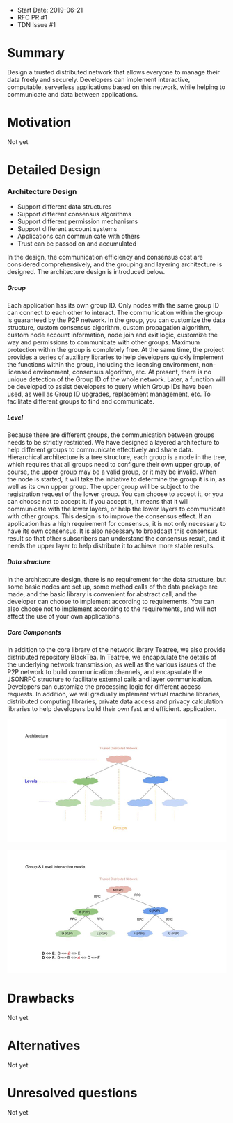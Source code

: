 - Start Date: 2019-06-21
- RFC PR #1
- TDN Issue #1

Summary
=======

Design a trusted distributed network that allows everyone to manage their data freely and securely. Developers can implement interactive, computable, serverless applications based on this network, while helping to communicate and data between applications.

Motivation
==========

Not yet

Detailed Design
===============

### Architecture Design
- Support different data structures
- Support different consensus algorithms
- Support different permission mechanisms
- Support different account systems
- Applications can communicate with others
- Trust can be passed on and accumulated

In the design, the communication efficiency and consensus cost are considered comprehensively, and the grouping and layering architecture is designed. The architecture design is introduced below.

##### Group
Each application has its own group ID. Only nodes with the same group ID can connect to each other to interact. The communication within the group is guaranteed by the P2P network.
In the group, you can customize the data structure, custom consensus algorithm, custom propagation algorithm, custom node account information, node join and exit logic, customize the way and permissions to communicate with other groups.
Maximum protection within the group is completely free. At the same time, the project provides a series of auxiliary libraries to help developers quickly implement the functions within the group, including the licensing environment, non-licensed environment, consensus algorithm, etc.
At present, there is no unique detection of the Group ID of the whole network. Later, a function will be developed to assist developers to query which Group IDs have been used, as well as Group ID upgrades, replacement management, etc.
To facilitate different groups to find and communicate.

##### Level
Because there are different groups, the communication between groups needs to be strictly restricted. We have designed a layered architecture to help different groups to communicate effectively and share data.
Hierarchical architecture is a tree structure, each group is a node in the tree, which requires that all groups need to configure their own upper group, of course, the upper group may be a valid group, or it may be invalid.
When the node is started, it will take the initiative to determine the group it is in, as well as its own upper group. The upper group will be subject to the registration request of the lower group. You can choose to accept it, or you can choose not to accept it. If you accept it,
It means that it will communicate with the lower layers, or help the lower layers to communicate with other groups. This design is to improve the consensus effect. If an application has a high requirement for consensus, it is not only necessary to have its own consensus.
It is also necessary to broadcast this consensus result so that other subscribers can understand the consensus result, and it needs the upper layer to help distribute it to achieve more stable results.

##### Data structure
In the architecture design, there is no requirement for the data structure, but some basic nodes are set up, some method calls of the data package are made, and the basic library is convenient for abstract call, and the developer can choose to implement according to requirements.
You can also choose not to implement according to the requirements, and will not affect the use of your own applications.

##### Core Components
In addition to the core library of the network library Teatree, we also provide distributed repository BlackTea.
In Teatree, we encapsulate the details of the underlying network transmission, as well as the various issues of the P2P network to build communication channels, and encapsulate the JSONRPC structure to facilitate external calls and layer communication.
Developers can customize the processing logic for different access requests. In addition, we will gradually implement virtual machine libraries, distributed computing libraries, private data access and privacy calculation libraries to help developers build their own fast and efficient. application.


![TDN Image 1](./assets/TDN_1.jpg)

![TDN Image 2](./assets/TDN_2.jpg)


Drawbacks
=========

Not yet

Alternatives
============

Not yet

Unresolved questions
====================

Not yet
